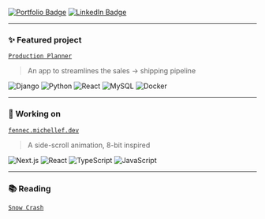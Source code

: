 [![Portfolio Badge](https://img.shields.io/badge/Portfolio-74aa9c?style=for-the-badge&logo=openai&logoColor=white)](https://michellef.dev)
[![LinkedIn Badge](https://img.shields.io/badge/LinkedIn-0077B5?style=for-the-badge&logo=linkedin&logoColor=white)](https://www.linkedin.com/in/mflandin/)

---

### ✨ Featured project  
[`Production Planner`](https://github.com/michellevit/Production-Planner)
> An app to streamlines the sales → shipping pipeline

![Django](https://img.shields.io/badge/django-0c4a30)
![Python](https://img.shields.io/badge/python-ffdb4f)
![React](https://img.shields.io/badge/react-61dafb)
![MySQL](https://img.shields.io/badge/mysql-ffa518)
![Docker](https://img.shields.io/badge/docker-0091e2)

---

### 🦊 Working on
[`fennec.michellef.dev`](https://fennec.michellef.dev) 
> A side-scroll animation, 8-bit inspired

![Next.js](https://img.shields.io/badge/next.js-black)
![React](https://img.shields.io/badge/react-61dafb)
![TypeScript](https://img.shields.io/badge/typescript-3178C6)
![JavaScript](https://img.shields.io/badge/javascript-F7DF1E)

---

### 📚 Reading  
[`Snow Crash`](https://www.goodreads.com/book/show/61240297-snow-crash)   

